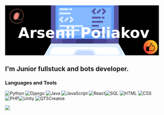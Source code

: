 ![Header](https://github.com/PirateWar2022/PirateWar2022/blob/ebadc5c84449c85a649ea41605e3d5e9e483354b/assets/Untitled.png)

## I'm Junior fullstuck and bots developer.  

### Languages and Tools
![Python](https://img.shields.io/badge/Python-black?style=for-the-badge&logo=python) ![Django](https://img.shields.io/badge/Java-black?style=for-the-badge&logo=Django) ![Java](https://img.shields.io/badge/Java-black?style=for-the-badge&logo=Java) ![JavaScript](https://img.shields.io/badge/Java-black?style=for-the-badge&logo=JavaScript) ![React](https://img.shields.io/badge/Java-black?style=for-the-badge&logo=React)![SQL](https://img.shields.io/badge/MySQL-black?style=for-the-badge&logo=MySql) ![HTML](https://img.shields.io/badge/HTML-black?style=for-the-badge&logo=html) ![CSS](https://img.shields.io/badge/CSS-black?style=for-the-badge&logo=css)![PHP](https://img.shields.io/badge/PHP-black?style=for-the-badge&logo=php)![Unity](https://img.shields.io/badge/Unity-black?style=for-the-badge&logo=unity) ![QT5Creatoe](https://img.shields.io/badge/QtCreator-black?style=for-the-badge&logo=Qt) 


![](https://media.giphy.com/media/BgKEiHf1xNV0h6IcSX/giphy.gif)
